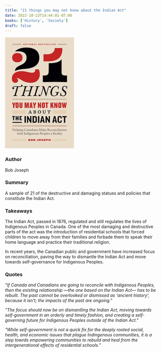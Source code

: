 ```yaml
---
title: "21 things you may not know about the Indian Act"
date: 2022-10-23T14:44:01-07:00
books: ['History', 'Society']
draft: false 
---
```


![21 things about the Indian Act](img/book_cover_indian_act.jpg)

### Author

Bob Joseph

### Summary

A sample of 21 of the destructive and damaging statues and policies that constitute the Indian Act.

### Takeaways

The Indian Act, passed in 1876, regulated and still regulates the lives of Indigenous Peoples in Canada. One of the most damaging and destructive parts of the act was the introduction of residential schools that forced children to move away from their families and forbade them to speak their home language and practice their traditional religion.

In recent years, the Canadian public and government have increased focus on reconciliation, paving the way to dismantle the Indian Act and move towards self-governance for Indigenous Peoples.

### Quotes

*"If Canada and Canadians are going to reconcile with Indigenous Peoples, then the existing relationship &mdash;the one based on the Indian Act&mdash; has to be rebuilt. The past cannot be overlooked or dismissed as 'ancient history', because it isn't; the impacts of the past are ongoing."*

*"The focus should now be on dismantling the Indian Act, moving towards self-government in an orderly and timely fashion, and creating a self-governing future for Indigenous Peoples outside of the Indian Act."*

*"While self-government is not a quick fix for the deeply rooted social, health, and economic issues that plague Indingenous communities, it is a step towrds empowering communities to rebuild and heal from the intergenerational effects of residential schools."*

